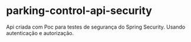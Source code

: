 # parking-control-api-security
 Api criada com Poc para testes de segurança do Spring Security. Usando autenticação e autorização.
